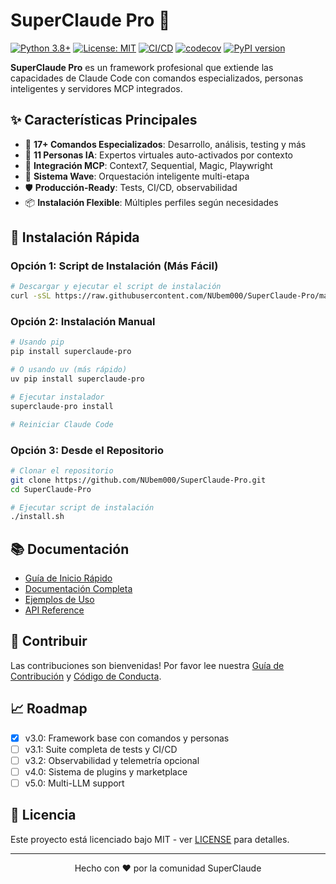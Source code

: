 # SuperClaude Pro 🚀

[![Python 3.8+](https://img.shields.io/badge/python-3.8+-blue.svg)](https://www.python.org/downloads/)
[![License: MIT](https://img.shields.io/badge/License-MIT-yellow.svg)](https://opensource.org/licenses/MIT)
[![CI/CD](https://github.com/NUbem000/SuperClaude-Pro/actions/workflows/main.yml/badge.svg)](https://github.com/NUbem000/SuperClaude-Pro/actions)
[![codecov](https://codecov.io/gh/NUbem000/SuperClaude-Pro/branch/main/graph/badge.svg)](https://codecov.io/gh/NUbem000/SuperClaude-Pro)
[![PyPI version](https://badge.fury.io/py/superclaude-pro.svg)](https://badge.fury.io/py/superclaude-pro)

**SuperClaude Pro** es un framework profesional que extiende las capacidades de Claude Code con comandos especializados, personas inteligentes y servidores MCP integrados.

## ✨ Características Principales

- 🎯 **17+ Comandos Especializados**: Desarrollo, análisis, testing y más
- 🧠 **11 Personas IA**: Expertos virtuales auto-activados por contexto
- 🔌 **Integración MCP**: Context7, Sequential, Magic, Playwright
- 🌊 **Sistema Wave**: Orquestación inteligente multi-etapa
- 🛡️ **Producción-Ready**: Tests, CI/CD, observabilidad
- 📦 **Instalación Flexible**: Múltiples perfiles según necesidades

## 🚀 Instalación Rápida

### Opción 1: Script de Instalación (Más Fácil)

```bash
# Descargar y ejecutar el script de instalación
curl -sSL https://raw.githubusercontent.com/NUbem000/SuperClaude-Pro/main/install.sh | bash
```

### Opción 2: Instalación Manual

```bash
# Usando pip
pip install superclaude-pro

# O usando uv (más rápido)
uv pip install superclaude-pro

# Ejecutar instalador
superclaude-pro install

# Reiniciar Claude Code
```

### Opción 3: Desde el Repositorio

```bash
# Clonar el repositorio
git clone https://github.com/NUbem000/SuperClaude-Pro.git
cd SuperClaude-Pro

# Ejecutar script de instalación
./install.sh
```

## 📚 Documentación

- [Guía de Inicio Rápido](docs/guides/quickstart.md)
- [Documentación Completa](docs/README.md)
- [Ejemplos de Uso](docs/examples/)
- [API Reference](docs/api/)

## 🤝 Contribuir

Las contribuciones son bienvenidas! Por favor lee nuestra [Guía de Contribución](CONTRIBUTING.md) y [Código de Conducta](CODE_OF_CONDUCT.md).

## 📈 Roadmap

- [x] v3.0: Framework base con comandos y personas
- [ ] v3.1: Suite completa de tests y CI/CD
- [ ] v3.2: Observabilidad y telemetría opcional
- [ ] v4.0: Sistema de plugins y marketplace
- [ ] v5.0: Multi-LLM support

## 📄 Licencia

Este proyecto está licenciado bajo MIT - ver [LICENSE](LICENSE) para detalles.

---

<p align="center">Hecho con ❤️ por la comunidad SuperClaude</p>